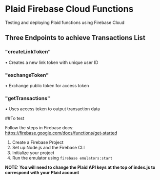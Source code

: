 # Plaid Firebase Cloud Functions
Testing and deploying Plaid functions using Firebase Cloud

## Three Endpoints to achieve Transactions List

### "createLinkToken"
• Creates a new link token with unique user ID

### "exchangeToken"
• Exchange public token for access token

### "getTransactions"
• Uses access token to output transaction data


##To test

Follow the steps in Firebase docs:
https://firebase.google.com/docs/functions/get-started

1. Create a Firebase Project
2. Set up Node.js and the Firebase CLI
3. Initialize your project
4. Run the emulator using ```firebase emulators:start```

**NOTE: You will need to change the Plaid API keys at the top of index.js to correspond with your Plaid account**
